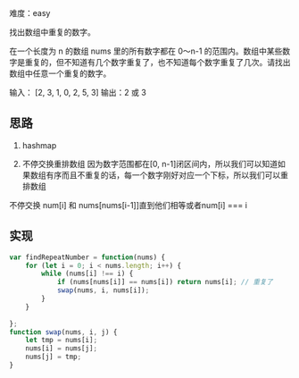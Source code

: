 难度：easy

找出数组中重复的数字。


在一个长度为 n 的数组 nums 里的所有数字都在 0～n-1 的范围内。数组中某些数字是重复的，但不知道有几个数字重复了，也不知道每个数字重复了几次。请找出数组中任意一个重复的数字。

输入：
[2, 3, 1, 0, 2, 5, 3]
输出：2 或 3 
## 思路
1. hashmap

2. 不停交换重排数组
因为数字范围都在[0, n-1]闭区间内，所以我们可以知道如果数组有序而且不重复的话，每一个数字刚好对应一个下标，所以我们可以重排数组

不停交换 num[i] 和 nums[nums[i-1]]直到他们相等或者num[i] === i

## 实现
```javascript
var findRepeatNumber = function(nums) {
    for (let i = 0; i < nums.length; i++) {
        while (nums[i] !== i) {
            if (nums[nums[i]] == nums[i]) return nums[i]; // 重复了
            swap(nums, i, nums[i]);
        }
    }
        
}; 
function swap(nums, i, j) {
    let tmp = nums[i];
    nums[i] = nums[j];
    nums[j] = tmp;
}
```